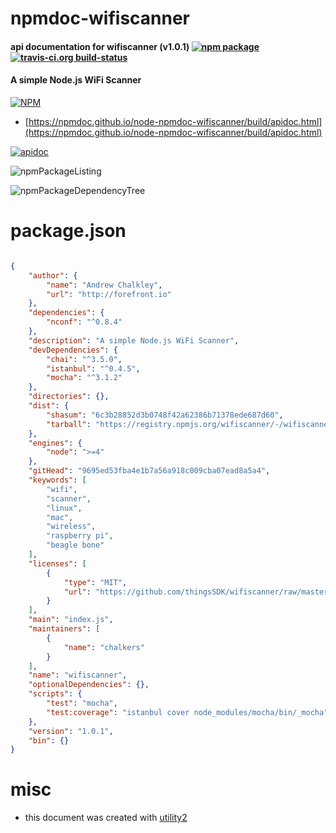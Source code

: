 # npmdoc-wifiscanner

#### api documentation for  wifiscanner (v1.0.1)  [![npm package](https://img.shields.io/npm/v/npmdoc-wifiscanner.svg?style=flat-square)](https://www.npmjs.org/package/npmdoc-wifiscanner) [![travis-ci.org build-status](https://api.travis-ci.org/npmdoc/node-npmdoc-wifiscanner.svg)](https://travis-ci.org/npmdoc/node-npmdoc-wifiscanner)

#### A simple Node.js WiFi Scanner

[![NPM](https://nodei.co/npm/wifiscanner.png?downloads=true&downloadRank=true&stars=true)](https://www.npmjs.com/package/wifiscanner)

- [https://npmdoc.github.io/node-npmdoc-wifiscanner/build/apidoc.html](https://npmdoc.github.io/node-npmdoc-wifiscanner/build/apidoc.html)

[![apidoc](https://npmdoc.github.io/node-npmdoc-wifiscanner/build/screenCapture.buildCi.browser.%252Ftmp%252Fbuild%252Fapidoc.html.png)](https://npmdoc.github.io/node-npmdoc-wifiscanner/build/apidoc.html)

![npmPackageListing](https://npmdoc.github.io/node-npmdoc-wifiscanner/build/screenCapture.npmPackageListing.svg)

![npmPackageDependencyTree](https://npmdoc.github.io/node-npmdoc-wifiscanner/build/screenCapture.npmPackageDependencyTree.svg)



# package.json

```json

{
    "author": {
        "name": "Andrew Chalkley",
        "url": "http://forefront.io"
    },
    "dependencies": {
        "nconf": "^0.8.4"
    },
    "description": "A simple Node.js WiFi Scanner",
    "devDependencies": {
        "chai": "^3.5.0",
        "istanbul": "^0.4.5",
        "mocha": "^3.1.2"
    },
    "directories": {},
    "dist": {
        "shasum": "6c3b28852d3b0748f42a62386b71378ede687d60",
        "tarball": "https://registry.npmjs.org/wifiscanner/-/wifiscanner-1.0.1.tgz"
    },
    "engines": {
        "node": ">=4"
    },
    "gitHead": "9695ed53fba4e1b7a56a918c009cba07ead8a5a4",
    "keywords": [
        "wifi",
        "scanner",
        "linux",
        "mac",
        "wireless",
        "raspberry pi",
        "beagle bone"
    ],
    "licenses": [
        {
            "type": "MIT",
            "url": "https://github.com/thingsSDK/wifiscanner/raw/master/LICENCE"
        }
    ],
    "main": "index.js",
    "maintainers": [
        {
            "name": "chalkers"
        }
    ],
    "name": "wifiscanner",
    "optionalDependencies": {},
    "scripts": {
        "test": "mocha",
        "test:coverage": "istanbul cover node_modules/mocha/bin/_mocha"
    },
    "version": "1.0.1",
    "bin": {}
}
```



# misc
- this document was created with [utility2](https://github.com/kaizhu256/node-utility2)

